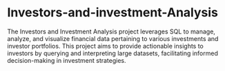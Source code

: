 # Investors-and-investment-Analysis
The Investors and Investment Analysis project leverages SQL to manage, analyze, and visualize financial data pertaining to various investments and investor portfolios. This project aims to provide actionable insights to investors by querying and interpreting large datasets, facilitating informed decision-making in investment strategies.
